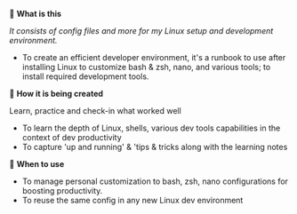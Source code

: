 :thinking: **What is this**

_It consists of config files and more for my Linux setup and development environment._

* To create an efficient developer environment, it's a runbook to use after installing Linux to customize bash & zsh, nano, and various tools; to install required development tools.

:clap: **How it is being created**

Learn, practice and check-in what worked well
* To learn the depth of Linux, shells, various dev tools capabilities in the context of dev productivity
* To capture 'up and running' & 'tips & tricks along with the learning notes 

:rocket: **When to use**
* To manage personal customization to bash, zsh, nano configurations for boosting productivity. 
* To reuse the same config in any new Linux dev environment
